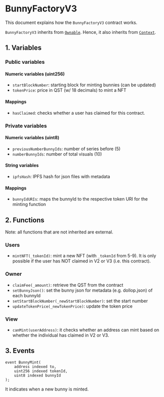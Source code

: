 # BunnyFactoryV3

This document explains how the `BunnyFactoryV3` contract works.

`BunnyFactoryV3` inherits from [`Ownable`](https://github.com/OpenZeppelin/openzeppelin-contracts/blob/master/contracts/access/Owanable.sol). Hence, it also inherits from [`Context`](https://github.com/OpenZeppelin/openzeppelin-contracts/blob/master/contracts/utils/Context.sol).

## 1. Variables

### Public variables

#### Numeric variables (uint256)

- `startBlockNumber`: starting block for minting bunnies (can be updated)
- `tokenPrice`: price in QST (w/ 18 decimals) to mint a NFT

#### Mappings

- `hasClaimed`: checks whether a user has claimed for this contract.

### Private variables

#### Numeric variables (uint8)

- `previousNumberBunnyIds`: number of series before (5)
- `numberBunnyIds`: number of total visuals (10)

#### String variables

- `ipfsHash`: IPFS hash for json files with metadata

#### Mappings

- `bunnyIdURIs`: maps the bunnyId to the respective token URI for the minting function

## 2. Functions

Note: all functions that are not inherited are external.

### Users

- `mintNFT(_tokenId)`: mint a new NFT (with `_tokenId` from 5-9). It is only possible if the user has NOT claimed in V2 or V3 (i.e. this contract).

### Owner

- `claimFee(_amount)`: retrieve the QST from the contract
- `setBunnyJson()`: set the bunny json for metadata (e.g. dollop.json) of each bunnyId
- `setStartBlockNumber(_newStartBlockNumber)`: set the start number
- `updateTokenPrice(_newTokenPrice)`: update the token price

### View

- `canMint(userAddress)`: it checks whether an address can mint based on whether the individual has claimed in V2 or V3.

## 3. Events

```
event BunnyMint(
    address indexed to,
    uint256 indexed tokenId,
    uint8 indexed bunnyId
);
```

It indicates when a new bunny is minted.
